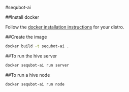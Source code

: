 #sequbot-ai

##Install docker

Follow the [docker installation instructions](https://docs.docker.com/engine/installation/) for your distro.


##Create the image
```bash
docker build -t sequbot-ai .
```

##To run the hive server
```bash
docker sequbot-ai run server
```

##To run a hive node
```bash
docker sequbot-ai run node
```
